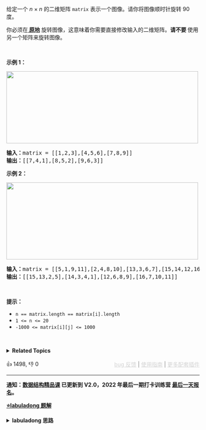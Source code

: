 <p>给定一个 <em>n&nbsp;</em>×&nbsp;<em>n</em> 的二维矩阵&nbsp;<code>matrix</code> 表示一个图像。请你将图像顺时针旋转 90 度。</p>

<p>你必须在<strong><a href="https://baike.baidu.com/item/%E5%8E%9F%E5%9C%B0%E7%AE%97%E6%B3%95" target="_blank"> 原地</a></strong> 旋转图像，这意味着你需要直接修改输入的二维矩阵。<strong>请不要 </strong>使用另一个矩阵来旋转图像。</p>

<p>&nbsp;</p>

<p><strong>示例 1：</strong></p> 
<img alt="" src="https://assets.leetcode.com/uploads/2020/08/28/mat1.jpg" style="height: 188px; width: 500px;" /> 
<pre>
<strong>输入：</strong>matrix = [[1,2,3],[4,5,6],[7,8,9]]
<strong>输出：</strong>[[7,4,1],[8,5,2],[9,6,3]]
</pre>

<p><strong>示例 2：</strong></p> 
<img alt="" src="https://assets.leetcode.com/uploads/2020/08/28/mat2.jpg" style="height: 201px; width: 500px;" /> 
<pre>
<strong>输入：</strong>matrix = [[5,1,9,11],[2,4,8,10],[13,3,6,7],[15,14,12,16]]
<strong>输出：</strong>[[15,13,2,5],[14,3,4,1],[12,6,8,9],[16,7,10,11]]
</pre>

<p>&nbsp;</p>

<p><strong>提示：</strong></p>

<ul> 
 <li><code>n == matrix.length == matrix[i].length</code></li> 
 <li><code>1 &lt;= n &lt;= 20</code></li> 
 <li><code>-1000 &lt;= matrix[i][j] &lt;= 1000</code></li> 
</ul>

<p>&nbsp;</p>

<details><summary><strong>Related Topics</strong></summary>数组 | 数学 | 矩阵</details><br>

<div>👍 1498, 👎 0<span style='float: right;'><span style='color: gray;'><a href='https://github.com/labuladong/fucking-algorithm/discussions/939' target='_blank' style='color: lightgray;text-decoration: underline;'>bug 反馈</a> | <a href='https://mp.weixin.qq.com/s/NF8mmVyXVfC1ehdMOsO7Cw' target='_blank' style='color: lightgray;text-decoration: underline;'>使用指南</a> | <a href='https://labuladong.github.io/algo/images/others/%E5%85%A8%E5%AE%B6%E6%A1%B6.jpg' target='_blank' style='color: lightgray;text-decoration: underline;'>更多配套插件</a></span></span></div>

<div id="labuladong"><hr>

**通知：[数据结构精品课](https://aep.h5.xeknow.com/s/1XJHEO) 已更新到 V2.0，2022 年最后一期打卡训练营 [最后一天报名](https://mp.weixin.qq.com/s/eUG2OOzY3k_ZTz-CFvtv5Q)。**



<p><strong><a href="https://labuladong.github.io/article?qno=48" target="_blank">⭐️labuladong 题解</a></strong></p>
<details><summary><strong>labuladong 思路</strong></summary>

## 基本思路

这题看起来复杂，但只要掌握了规律就很简单。

先把二维矩阵沿对角线反转，然后反转矩阵的每一行，结果就是顺时针反转整个矩阵。

**详细题解：[二维数组的花式遍历技巧](https://labuladong.github.io/article/fname.html?fname=花式遍历)**

**标签：[数据结构](https://mp.weixin.qq.com/mp/appmsgalbum?__biz=MzAxODQxMDM0Mw==&action=getalbum&album_id=1318892385270808576)，[数组](https://mp.weixin.qq.com/mp/appmsgalbum?__biz=MzAxODQxMDM0Mw==&action=getalbum&album_id=2120601117519675393)**

## 解法代码

```java
class Solution {
    public void rotate(int[][] matrix) {
        int n = matrix.length;
        // 先沿对角线反转二维矩阵
        for (int i = 0; i < n; i++) {
            for (int j = i; j < n; j++) {
                // swap(matrix[i][j], matrix[j][i]);
                int temp = matrix[i][j];
                matrix[i][j] = matrix[j][i];
                matrix[j][i] = temp;
            }
        }
        // 然后反转二维矩阵的每一行
        for (int[] row : matrix) {
            reverse(row);
        }
    }

    // 反转一维数组
    void reverse(int[] arr) {
        int i = 0, j = arr.length - 1;
        while (j > i) {
            // swap(arr[i], arr[j]);
            int temp = arr[i];
            arr[i] = arr[j];
            arr[j] = temp;
            i++;
            j--;
        }
    }
}
```

**类似题目**：
  - [151. 翻转字符串里的单词 🟠](/problems/reverse-words-in-a-string)
  - [54. 螺旋矩阵 🟠](/problems/spiral-matrix)
  - [59. 螺旋矩阵 II 🟠](/problems/spiral-matrix-ii)
  - [剑指 Offer 29. 顺时针打印矩阵 🟢](/problems/shun-shi-zhen-da-yin-ju-zhen-lcof)

</details>
</div>



